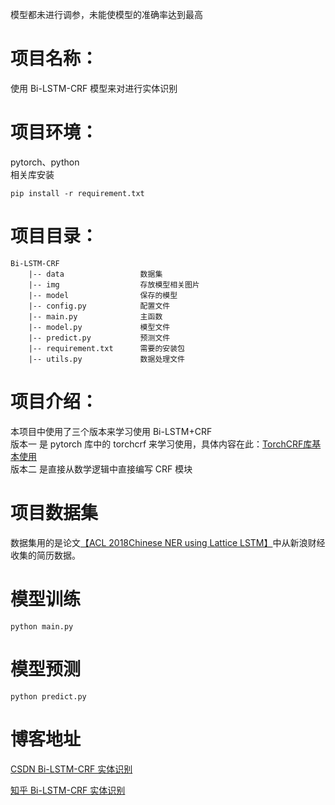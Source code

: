 模型都未进行调参，未能使模型的准确率达到最高
# 项目名称：
使用 Bi-LSTM-CRF 模型来对进行实体识别

# 项目环境：
pytorch、python   
相关库安装
```
pip install -r requirement.txt
```

# 项目目录：
```
Bi-LSTM-CRF  
    |-- data                 数据集   
    |-- img                  存放模型相关图片            
    |-- model                保存的模型               
    |-- config.py            配置文件                              
    |-- main.py              主函数                      
    |-- model.py             模型文件                     
    |-- predict.py           预测文件                         
    |-- requirement.txt      需要的安装包
    |-- utils.py             数据处理文件
```

# 项目介绍：
本项目中使用了三个版本来学习使用 Bi-LSTM+CRF                      
版本一 是 pytorch 库中的 torchcrf 来学习使用，具体内容在此：[TorchCRF库基本使用](./版本一/TorchCRF库基本使用.md)                        
版本二 是直接从数学逻辑中直接编写 CRF 模块

# 项目数据集
数据集用的是论文[【ACL 2018Chinese NER using Lattice LSTM】](https://github.com/jiesutd/LatticeLSTM)中从新浪财经收集的简历数据。

# 模型训练
`python main.py`

# 模型预测
`python predict.py`

# 博客地址
[CSDN Bi-LSTM-CRF 实体识别](https://blog.csdn.net/qq_48764574/article/details/131609636)

[知乎 Bi-LSTM-CRF 实体识别](https://zhuanlan.zhihu.com/p/645620277)
